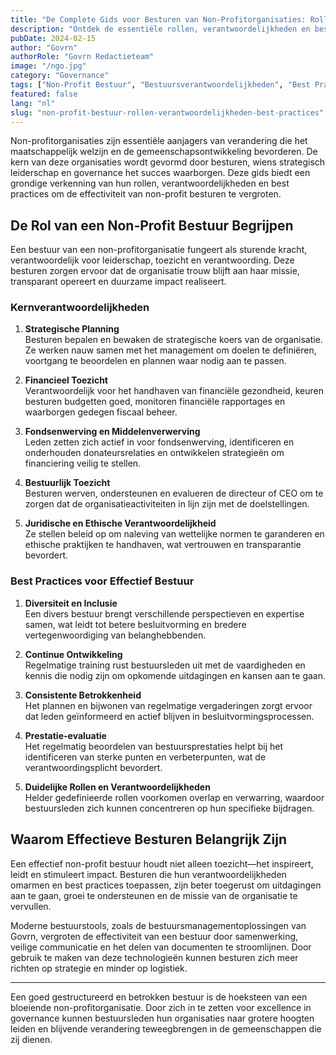 ```yaml
---
title: "De Complete Gids voor Besturen van Non-Profitorganisaties: Rollen, Verantwoordelijkheden en Best Practices"
description: "Ontdek de essentiële rollen, verantwoordelijkheden en best practices voor besturen van non-profitorganisaties om effectief richting te geven aan het bereiken van hun missies."
pubDate: 2024-02-15
author: "Govrn"
authorRole: "Govrn Redactieteam"
image: "/ngo.jpg"
category: "Governance"
tags: ["Non-Profit Bestuur", "Bestuursverantwoordelijkheden", "Best Practices", "Strategische Planning"]
featured: false
lang: "nl"
slug: "non-profit-bestuur-rollen-verantwoordelijkheden-best-practices"
---
```


Non-profitorganisaties zijn essentiële aanjagers van verandering die het maatschappelijk welzijn en de gemeenschapsontwikkeling bevorderen. De kern van deze organisaties wordt gevormd door besturen, wiens strategisch leiderschap en governance het succes waarborgen. Deze gids biedt een grondige verkenning van hun rollen, verantwoordelijkheden en best practices om de effectiviteit van non-profit besturen te vergroten.

## De Rol van een Non-Profit Bestuur Begrijpen

Een bestuur van een non-profitorganisatie fungeert als sturende kracht, verantwoordelijk voor leiderschap, toezicht en verantwoording. Deze besturen zorgen ervoor dat de organisatie trouw blijft aan haar missie, transparant opereert en duurzame impact realiseert.

### Kernverantwoordelijkheden

1. **Strategische Planning**  
   Besturen bepalen en bewaken de strategische koers van de organisatie. Ze werken nauw samen met het management om doelen te definiëren, voortgang te beoordelen en plannen waar nodig aan te passen.

2. **Financieel Toezicht**  
   Verantwoordelijk voor het handhaven van financiële gezondheid, keuren besturen budgetten goed, monitoren financiële rapportages en waarborgen gedegen fiscaal beheer.

3. **Fondsenwerving en Middelenverwerving**  
   Leden zetten zich actief in voor fondsenwerving, identificeren en onderhouden donateursrelaties en ontwikkelen strategieën om financiering veilig te stellen.

4. **Bestuurlijk Toezicht**  
   Besturen werven, ondersteunen en evalueren de directeur of CEO om te zorgen dat de organisatieactiviteiten in lijn zijn met de doelstellingen.

5. **Juridische en Ethische Verantwoordelijkheid**  
   Ze stellen beleid op om naleving van wettelijke normen te garanderen en ethische praktijken te handhaven, wat vertrouwen en transparantie bevordert.

### Best Practices voor Effectief Bestuur

1. **Diversiteit en Inclusie**  
   Een divers bestuur brengt verschillende perspectieven en expertise samen, wat leidt tot betere besluitvorming en bredere vertegenwoordiging van belanghebbenden.

2. **Continue Ontwikkeling**  
   Regelmatige training rust bestuursleden uit met de vaardigheden en kennis die nodig zijn om opkomende uitdagingen en kansen aan te gaan.

3. **Consistente Betrokkenheid**  
   Het plannen en bijwonen van regelmatige vergaderingen zorgt ervoor dat leden geïnformeerd en actief blijven in besluitvormingsprocessen.

4. **Prestatie-evaluatie**  
   Het regelmatig beoordelen van bestuursprestaties helpt bij het identificeren van sterke punten en verbeterpunten, wat de verantwoordingsplicht bevordert.

5. **Duidelijke Rollen en Verantwoordelijkheden**  
   Helder gedefinieerde rollen voorkomen overlap en verwarring, waardoor bestuursleden zich kunnen concentreren op hun specifieke bijdragen.

## Waarom Effectieve Besturen Belangrijk Zijn

Een effectief non-profit bestuur houdt niet alleen toezicht—het inspireert, leidt en stimuleert impact. Besturen die hun verantwoordelijkheden omarmen en best practices toepassen, zijn beter toegerust om uitdagingen aan te gaan, groei te ondersteunen en de missie van de organisatie te vervullen.

Moderne bestuurstools, zoals de bestuursmanagementoplossingen van Govrn, vergroten de effectiviteit van een bestuur door samenwerking, veilige communicatie en het delen van documenten te stroomlijnen. Door gebruik te maken van deze technologieën kunnen besturen zich meer richten op strategie en minder op logistiek.

---

Een goed gestructureerd en betrokken bestuur is de hoeksteen van een bloeiende non-profitorganisatie. Door zich in te zetten voor excellence in governance kunnen bestuursleden hun organisaties naar grotere hoogten leiden en blijvende verandering teweegbrengen in de gemeenschappen die zij dienen.
